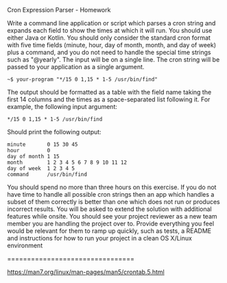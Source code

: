 Cron Expression Parser - Homework

Write a command line application or script which parses a cron string and expands each field
to show the times at which it will run. You should use either Java or Kotlin.
You should only consider the standard cron format with five time fields (minute, hour, day of
month, month, and day of week) plus a command, and you do not need to handle the special
time strings such as "@yearly". The input will be on a single line.
The cron string will be passed to your application as a single argument.

```~$ your-program "*/15 0 1,15 * 1-5 /usr/bin/find"```

The output should be formatted as a table with the field name taking the first 14 columns and
the times as a space-separated list following it.
For example, the following input argument:

```*/15 0 1,15 * 1-5 /usr/bin/find```

Should print the following output:
```
minute       0 15 30 45
hour         0
day of month 1 15
month        1 2 3 4 5 6 7 8 9 10 11 12
day of week  1 2 3 4 5
command      /usr/bin/find
```

You should spend no more than three hours on this exercise. If you do not have time to
handle all possible cron strings then an app which handles a subset of them correctly is
better than one which does not run or produces incorrect results. You will be asked to extend
the solution with additional features while onsite.
You should see your project reviewer as a new team member you are handling the project
over to. Provide everything you feel would be relevant for them to ramp up quickly, such as
tests, a README and instructions for how to run your project in a clean OS X/Linux
environment

================================

https://man7.org/linux/man-pages/man5/crontab.5.html

